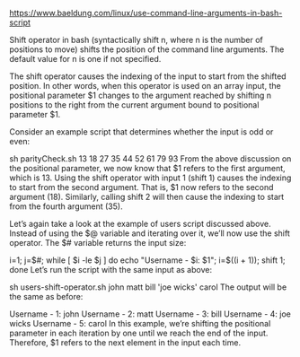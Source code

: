 https://www.baeldung.com/linux/use-command-line-arguments-in-bash-script

Shift operator in bash (syntactically shift n, where n is the number of positions to move) shifts the position of the command line arguments. The default value for n is one if not specified.

The shift operator causes the indexing of the input to start from the shifted position. In other words, when this operator is used on an array input, the positional parameter $1 changes to the argument reached by shifting n positions to the right from the current argument bound to positional parameter $1.

Consider an example script that determines whether the input is odd or even:

sh parityCheck.sh 13 18 27 35 44 52 61 79 93
From the above discussion on the positional parameter, we now know that $1 refers to the first argument, which is 13. Using the shift operator with input 1 (shift 1) causes the indexing to start from the second argument. That is, $1 now refers to the second argument (18). Similarly, calling shift 2 will then cause the indexing to start from the fourth argument (35).

Let’s again take a look at the example of users script discussed above. Instead of using the $@ variable and iterating over it, we’ll now use the shift operator. The $# variable returns the input size:

i=1;
j=$#;
while [ $i -le $j ] 
do
    echo "Username - $i: $1";
    i=$((i + 1));
    shift 1;
done
Let’s run the script with the same input as above:

sh users-shift-operator.sh john matt bill 'joe wicks' carol
The output will be the same as before:

Username - 1: john
Username - 2: matt
Username - 3: bill
Username - 4: joe wicks
Username - 5: carol
In this example, we’re shifting the positional parameter in each iteration by one until we reach the end of the input. Therefore, $1 refers to the next element in the input each time.

